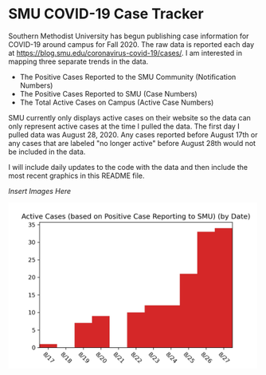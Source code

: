 # SMU COVID-19 Case Tracker

Southern Methodist University has begun publishing case information for COVID-19 around campus for Fall 2020. The raw data is reported each day at https://blog.smu.edu/coronavirus-covid-19/cases/. I am interested in mapping three separate trends in the data.

* The Positive Cases Reported to the SMU Community (Notification Numbers)
* The Positive Cases Reported to SMU (Case Numbers)
* The Total Active Cases on Campus (Active Case Numbers)

SMU currently only displays active cases on their website so the data can only represent active cases at the time I pulled the data. The first day I pulled data was August 28, 2020. Any cases reported before August 17th or any cases that are labeled "no longer active" before August 28th would not be included in the data.

I will include daily updates to the code with the data and then include the most recent graphics in this README file.

*Insert Images Here*

<img src="Images/SMU_COVID19_active_cases.jpg" width="500">
